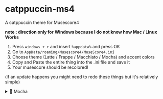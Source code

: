 # catppuccin-ms4
 A catppuccin theme for Musescore4

**note : direction only for Windows because I do not know how Mac / Linux Works**
1. Press <code>windows + r</code> and insert <code>%appdata%</code> and press OK
2. Go to <code>AppData/roaming/Musescore4/MuseScore4.ini</code>
3. Choose theme (Latte / Frappe / Macchiato / Mocha) and accent colors
4. Copy and Paste the entire thing into the .ini file and save it
5. Your musescore should be recolored! 

(if an update happens you might need to redo these things but it's relatively simple)
<details>
<summary>🌿 Mocha</summary>
<img src="themes\Mocha.png" height="500"/>
<table>
	<tr>
		<th></th>
		<th>Accent</th>
		<th>Code</th>
	</tr>
    <tr>
		<td><img src="circles\mocha\mocha_rosewater.png" height="23" width="23"/></td>
		<td>Rosewater</td>
		<td><code>application\themes="[{\"\":\"Dark\",\"accentColor\":\"#f38ba8\",\"accentOpacityHit\":0.7,\"accentOpacityHover\":0.3,\"accentOpacityNormal\":0.5,\"backgroundPrimaryColor\":\"#1e1e2e\",\"backgroundSecondaryColor\":\"#313244\",\"borderWidth\":0,\"buttonColor\":\"#313244\",\"buttonOpacityHit\":1,\"buttonOpacityHover\":0.5,\"buttonOpacityNormal\":0.7,\"codeKey\":\"dark\",\"focusColor\":\"#1e1e2e\",\"fontPrimaryColor\":\"#cdd6f4\",\"fontSecondaryColor\":\"#cdd6f4\",\"itemOpacityDisabled\":0.3,\"linkColor\":\"#eba0ac\",\"navigationControlBorderWidth\":2,\"popupBackgroundColor\":\"#313244\",\"strokeColor\":\"#1E1E1E\",\"textFieldColor\":\"#313244\",\"title\":\"Dark\"},{\"\":\"Light\",\"accentColor\":\"#a09eef\",\"accentOpacityHit\":0.7,\"accentOpacityHover\":0.3,\"accentOpacityNormal\":0.5,\"backgroundPrimaryColor\":\"#F5F5F6\",\"backgroundSecondaryColor\":\"#E6E9ED\",\"borderWidth\":0,\"buttonColor\":\"#CFD5DD\",\"buttonOpacityHit\":1,\"buttonOpacityHover\":0.5,\"buttonOpacityNormal\":0.7,\"codeKey\":\"light\",\"focusColor\":\"#75507b\",\"fontPrimaryColor\":\"#111132\",\"fontSecondaryColor\":\"#FFFFFF\",\"itemOpacityDisabled\":0.3,\"linkColor\":\"#0B69BF\",\"navigationControlBorderWidth\":2,\"popupBackgroundColor\":\"#F5F5F6\",\"strokeColor\":\"#CED1D4\",\"textFieldColor\":\"#FFFFFF\",\"title\":\"Light\"}]"
</code></td>
	</tr>
	</tr>
    <tr>
		<td><img src="circles\mocha\mocha_flamingo.png" height="23" width="23"/></td>
		<td>Flamingo</td>
		<td><code>#dc8a78</code></td>
	</tr>
</table>
</details>